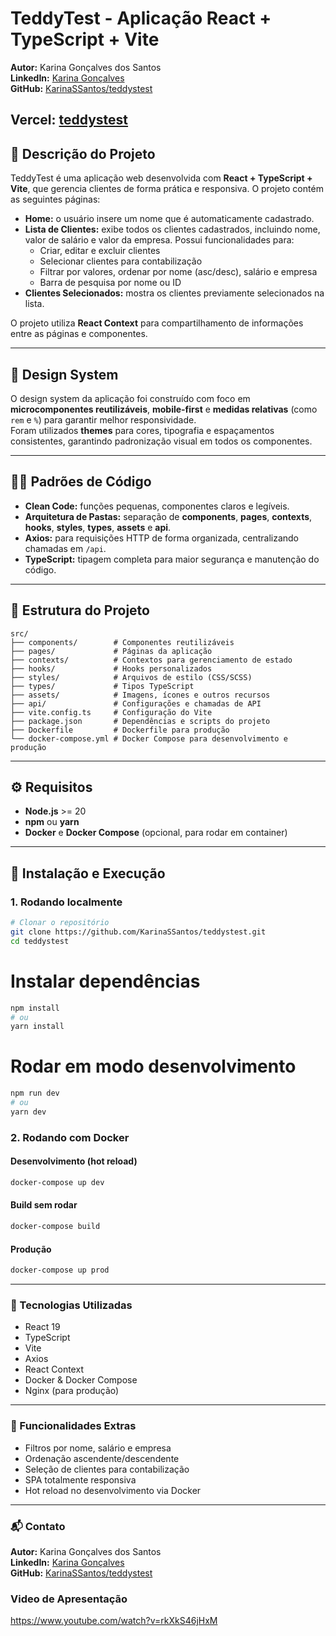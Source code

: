 # TeddyTest - Aplicação React + TypeScript + Vite

**Autor:** Karina Gonçalves dos Santos  
**LinkedIn:** [Karina Gonçalves](https://www.linkedin.com/in/karina-g-dos-santos-705b2555/)  
**GitHub:** [KarinaSSantos/teddystest](https://github.com/KarinaSSantos/teddystest)

**Vercel:** [teddystest](https://teddystest.vercel.app/)
---

## 📌 Descrição do Projeto

TeddyTest é uma aplicação web desenvolvida com **React + TypeScript + Vite**, que gerencia clientes de forma prática e responsiva. O projeto contém as seguintes páginas:

- **Home:** o usuário insere um nome que é automaticamente cadastrado.  
- **Lista de Clientes:** exibe todos os clientes cadastrados, incluindo nome, valor de salário e valor da empresa. Possui funcionalidades para:
  - Criar, editar e excluir clientes  
  - Selecionar clientes para contabilização  
  - Filtrar por valores, ordenar por nome (asc/desc), salário e empresa  
  - Barra de pesquisa por nome ou ID  
- **Clientes Selecionados:** mostra os clientes previamente selecionados na lista.

O projeto utiliza **React Context** para compartilhamento de informações entre as páginas e componentes.

---

## 🎨 Design System

O design system da aplicação foi construído com foco em **microcomponentes reutilizáveis**, **mobile-first** e **medidas relativas** (como `rem` e `%`) para garantir melhor responsividade.  
Foram utilizados **themes** para cores, tipografia e espaçamentos consistentes, garantindo padronização visual em todos os componentes.

---

## 🧑‍💻 Padrões de Código

- **Clean Code:** funções pequenas, componentes claros e legíveis.  
- **Arquitetura de Pastas:** separação de **components**, **pages**, **contexts**, **hooks**, **styles**, **types**, **assets** e **api**.  
- **Axios:** para requisições HTTP de forma organizada, centralizando chamadas em `/api`.  
- **TypeScript:** tipagem completa para maior segurança e manutenção do código.

---
## 📁 Estrutura do Projeto

```text
src/
├── components/        # Componentes reutilizáveis
├── pages/             # Páginas da aplicação
├── contexts/          # Contextos para gerenciamento de estado
├── hooks/             # Hooks personalizados
├── styles/            # Arquivos de estilo (CSS/SCSS)
├── types/             # Tipos TypeScript
├── assets/            # Imagens, ícones e outros recursos
├── api/               # Configurações e chamadas de API
├── vite.config.ts     # Configuração do Vite
├── package.json       # Dependências e scripts do projeto
├── Dockerfile         # Dockerfile para produção
└── docker-compose.yml # Docker Compose para desenvolvimento e produção

```
---

## ⚙️ Requisitos

- **Node.js** >= 20  
- **npm** ou **yarn**  
- **Docker** e **Docker Compose** (opcional, para rodar em container)  

---

## 🚀 Instalação e Execução

### 1. Rodando localmente

```bash
# Clonar o repositório
git clone https://github.com/KarinaSSantos/teddystest.git
cd teddystest
```

# Instalar dependências
```bash
npm install
# ou
yarn install
```

# Rodar em modo desenvolvimento
```bash
npm run dev
# ou
yarn dev
```

### 2. Rodando com Docker

#### Desenvolvimento (hot reload)

```bash
docker-compose up dev
```


#### Build sem rodar
```bash
docker-compose build
```

#### Produção
```bash
docker-compose up prod
```

---

### 🔧 Tecnologias Utilizadas

- React 19  
- TypeScript  
- Vite  
- Axios  
- React Context  
- Docker & Docker Compose  
- Nginx (para produção)  

---

### 🌟 Funcionalidades Extras

- Filtros por nome, salário e empresa  
- Ordenação ascendente/descendente  
- Seleção de clientes para contabilização  
- SPA totalmente responsiva  
- Hot reload no desenvolvimento via Docker  
---

### 📬 Contato

**Autor:** Karina Gonçalves dos Santos  
**LinkedIn:** [Karina Gonçalves](https://www.linkedin.com/in/karina-g-dos-santos-705b2555/)  
**GitHub:** [KarinaSSantos/teddystest](https://github.com/KarinaSSantos/teddystest)

### Video de Apresentação 

https://www.youtube.com/watch?v=rkXkS46jHxM
